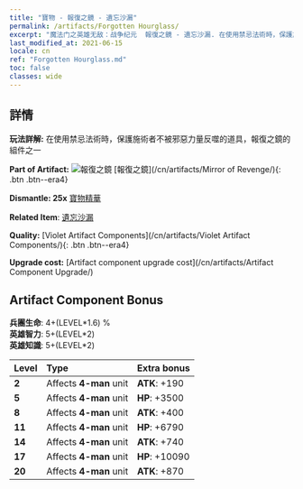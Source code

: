 ```yaml
---
title: "寶物 - 報復之鏡 - 遺忘沙漏"
permalink: /artifacts/Forgotten Hourglass/
excerpt: "魔法门之英雄无敌：战争纪元  報復之鏡 - 遺忘沙漏. 在使用禁忌法術時，保護施術者不被邪惡力量反噬的道具，報復之鏡的組件之一"
last_modified_at: 2021-06-15
locale: cn
ref: "Forgotten Hourglass.md"
toc: false
classes: wide
---
```




## 詳情

 **玩法詳解:** 在使用禁忌法術時，保護施術者不被邪惡力量反噬的道具，報復之鏡的組件之一

 **Part of Artifact:** ![報復之鏡](/images/t/icon_artifact_35.png) [報復之鏡](/cn/artifacts/Mirror of Revenge/){: .btn .btn--era4}

 **Dismantle: 25x** [寶物精華](/cn/Items/con_905/)

 **Related Item**: [遺忘沙漏](/cn/Items/art_143/)

 **Quality:** [Violet Artifact Components](/cn/artifacts/Violet Artifact Components/){: .btn .btn--era4}

 **Upgrade cost:** [Artifact component upgrade cost](/cn/artifacts/Artifact Component Upgrade/)

## Artifact Component Bonus

  **兵團生命**: 4+(LEVEL\*1.6) %<br/>**英雄智力**: 5+(LEVEL\*2)<br/>**英雄知識**: 5+(LEVEL\*2)

  |  Level  | Type |    Extra bonus  | 
  |:--------|:-----|:----------------| 
  | **2** | Affects **4-man** unit | **ATK**: +190 | 
  | **5** | Affects **4-man** unit | **HP**: +3500 | 
  | **8** | Affects **4-man** unit | **ATK**: +400 | 
  | **11** | Affects **4-man** unit | **HP**: +6790 | 
  | **14** | Affects **4-man** unit | **ATK**: +740 | 
  | **17** | Affects **4-man** unit | **HP**: +10090 | 
  | **20** | Affects **4-man** unit | **ATK**: +870 | 
